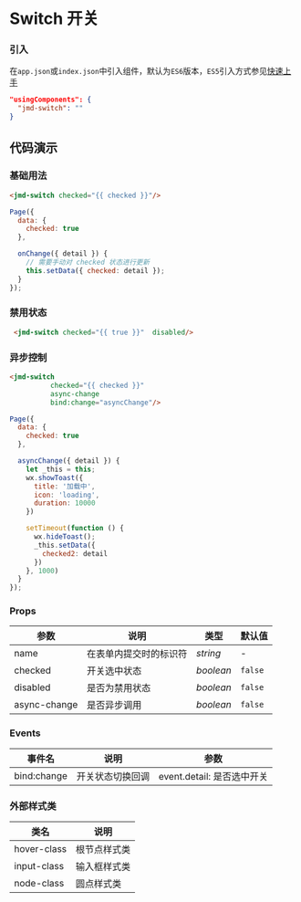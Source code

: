 # Switch 开关

### 引入

在`app.json`或`index.json`中引入组件，默认为`ES6`版本，`ES5`引入方式参见[快速上手](#/quickstart)

```json
"usingComponents": {
  "jmd-switch": ""
}
```

## 代码演示

### 基础用法

```html
<jmd-switch checked="{{ checked }}"/>
```

```javascript
Page({
  data: {
    checked: true
  },

  onChange({ detail }) {
    // 需要手动对 checked 状态进行更新
    this.setData({ checked: detail });
  }
});
```

### 禁用状态

```html
 <jmd-switch checked="{{ true }}"  disabled/>
```

### 异步控制

```html
<jmd-switch
          checked="{{ checked }}" 
          async-change
          bind:change="asyncChange"/>
```

```js
Page({
  data: {
    checked: true
  },

  asyncChange({ detail }) {
    let _this = this;
    wx.showToast({
      title: '加载中',
      icon: 'loading',
      duration: 10000
    })

    setTimeout(function () {
      wx.hideToast();
      _this.setData({
        checked2: detail
      })
    }, 1000)
  }
});
```

### Props

| 参数 | 说明 | 类型 | 默认值 |
|-----------|-----------|-----------|-------------|
| name | 在表单内提交时的标识符 | *string* | - |
| checked | 开关选中状态 | *boolean*  | `false` |
| disabled | 是否为禁用状态 | *boolean* | `false` |
| async-change | 是否异步调用 | *boolean* | `false` |

### Events

| 事件名 | 说明 | 参数 |
|-----------|-----------|-----------|
| bind:change | 开关状态切换回调 | event.detail: 是否选中开关 |

### 外部样式类

| 类名 | 说明 |
|-----------|-----------|
| hover-class | 根节点样式类 |
| input-class | 输入框样式类 |
| node-class | 圆点样式类 |
